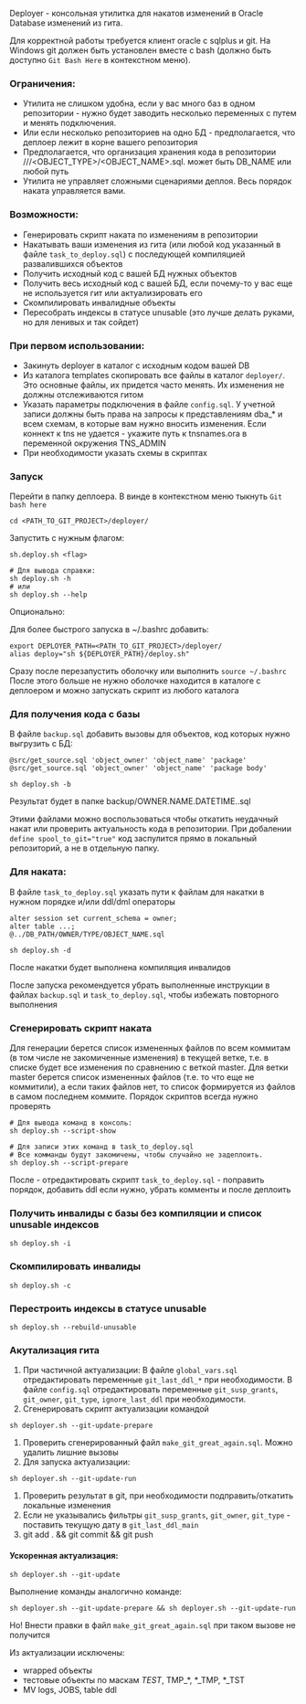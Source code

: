 Deployer - консольная утилитка для накатов изменений в Oracle Database изменений из гита.

Для корректной работы требуется клиент oracle с sqlplus и git. На Windows git должен быть установлен вместе с bash (должно быть доступно `Git Bash Here` в контекстном меню).

### Ограничения:

* Утилита не слишком удобна, если у вас много баз в одном репозитории - нужно будет заводить несколько переменных с путем и менять подключения.
* Или если несколько репозиториев на одно БД - предполагается, что деплоер лежит в корне вашего репозитория 
* Предполагается, что организация хранения кода в репозитории /<PATH>/<SCHEMA>/<OBJECT_TYPE>/<OBJECT_NAME>.sql. <PATH> может быть DB_NAME или любой путь
* Утилита не управляет сложными сценариями деплоя. Весь порядок наката управляется вами.

### Возможности:

* Генерировать скрипт наката по изменениям в репозитории
* Накатывать ваши изменения из гита (или любой код указанный в файле `task_to_deploy.sql`) с последующей компиляцией развалившихся объектов
* Получить исходный код с вашей БД нужных объектов
* Получить весь исходный код с вашей БД, если почему-то у вас еще не используется гит или актуализировать его
* Скомпилировать инвалидные объекты
* Пересобрать индексы в статусе unusable (это лучше делать руками, но для ленивых и так сойдет)

### При первом использовании:

* Закинуть deployer в каталог с исходным кодом вашей DB
* Из каталога templates скопировать все файлы в каталог `deployer/`. Это основные файлы, их придется часто менять. Их изменения не должны отслеживаются гитом
* Указать параметры подключения в файле `config.sql`. У учетной записи должны быть права на запросы к представлениям dba_* и всем схемам, в которые вам нужно вносить изменения. Если коннект к tns не удается - укажите путь к tnsnames.ora в переменной окружения TNS_ADMIN
* При необходимости указать схемы в скриптах

### Запуск

Перейти в папку деплоера. В винде в контекстном меню тыкнуть `Git bash here`
```
cd <PATH_TO_GIT_PROJECT>/deployer/
```

Запустить с нужным флагом:
```
sh.deploy.sh <flag>

# Для вывода справки:
sh deploy.sh -h
# или
sh deploy.sh --help
```

Опционально:

Для более быстрого запуска в ~/.bashrc добавить:
```
export DEPLOYER_PATH=<PATH_TO_GIT_PROJECT>/deployer/
alias deploy="sh ${DEPLOYER_PATH}/deploy.sh"
```
Сразу после перезапустить оболочку или выполнить `source ~/.bashrc`
После этого больше не нужно оболочке находится в каталоге с деплоером и можно запускать скрипт из любого каталога

### Для получения кода с базы

В файле `backup.sql` добавить вызовы для объектов, код которых нужно выгрузить с БД:

```
@src/get_source.sql 'object_owner' 'object_name' 'package'
@src/get_source.sql 'object_owner' 'object_name' 'package body'
```

```
sh deploy.sh -b
```

Результат будет в папке backup/OWNER.NAME.DATETIME..sql

Этими файлами можно воспользоваться чтобы откатить неудачный накат или проверить актуальность кода в репозитории.
При добалении `define spool_to_git="true"` код заспулится прямо в локальный репозиторий, а не в отдельную папку.

### Для наката:

В файле `task_to_deploy.sql` указать пути к файлам для накатки в нужном порядке и/или ddl/dml операторы

```
alter session set current_schema = owner;
alter table ...;
@../DB_PATH/OWNER/TYPE/OBJECT_NAME.sql
```

```
sh deploy.sh -d
```

После накатки будет выполнена компиляция инвалидов

После запуска рекомендуется убрать выполненные инструкции в файлах `backup.sql` и `task_to_deploy.sql`, чтобы избежать повторного выполнения

### Сгенерировать скрипт наката

Для генерации берется список измененных файлов по всем коммитам (в том числе не закомиченные изменения) в текущей ветке, т.е. в списке будет все изменения по сравнению с веткой master.
Для ветки master берется список измененных файлов (т.е. то что еще не коммитили), а если таких файлов нет, то список формируется из файлов в самом последнем коммите.
Порядок скриптов всегда нужно проверять
```
# Для вывода команд в консоль:
sh deploy.sh --script-show

# Для записи этих команд в task_to_deploy.sql
# Все комманды будут закомичены, чтобы случайно не задеплоить.
sh deploy.sh --script-prepare
```
После - отредактировать скрипт `task_to_deploy.sql` - поправить порядок, добавить ddl если нужно, убрать комменты и после деплоить


### Получить инвалиды с базы без компиляции и список unusable индексов

```
sh deploy.sh -i
```

### Скомпилировать инвалиды

```
sh deploy.sh -c
```

### Перестроить индексы в статусе unusable

```
sh deploy.sh --rebuild-unusable
```

### Акутализация гита

1. При частичной актуализации:
В файле `global_vars.sql` отредактировать переменные `git_last_ddl_*` при необходимости.
В файле `config.sql` отредактировать переменные `git_susp_grants`, `git_owner`, `git_type`, `ignore_last_ddl` при необходимости.
1. Сгенерировать скрипт актуализации командой
```
sh deployer.sh --git-update-prepare
```
1. Проверить сгенерированный файл `make_git_great_again.sql`. Можно удалить лишние вызовы
1. Для запуска актуализации:
```
sh deployer.sh --git-update-run
```
1. Проверить результат в git, при необходимости подправить/откатить локальные изменения
1. Если не указывались фильтры `git_susp_grants`, `git_owner`, `git_type` - поставить текущую дату в `git_last_ddl_main`
1. git add . && git commit && git push

#### Ускоренная актуализация:
```
sh deployer.sh --git-update
```
Выполнение команды аналогично команде:
```
sh deployer.sh --git-update-prepare && sh deployer.sh --git-update-run
```
Но! Внести правки в файл `make_git_great_again.sql` при таком вызове не получится

Из актуализации исключены:
* wrapped объекты
* тестовые объекты по маскам *TEST*, TMP_*, *_TMP, *_TST
* MV logs, JOBS, table ddl
